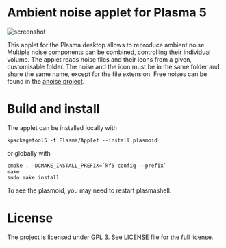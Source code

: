 # Ambient noise applet for Plasma 5
![screenshot](https://user-images.githubusercontent.com/8300317/27260682-155864dc-5432-11e7-8afa-4327cac14e32.png)

This applet for the Plasma desktop allows to reproduce ambient noise.
Multiple noise components can be combined, controlling their individual volume.
The applet reads noise files and their icons from a given, customisable folder.
The noise and the icon must be in the same folder and share the same name,
except for the file extension.
Free noises can be found in the [anoise project](http://anoise.tuxfamily.org/).

# Build and install
The applet can be installed locally with
```
kpackagetool5 -t Plasma/Applet --install plasmoid
```
or globally with
```
cmake . -DCMAKE_INSTALL_PREFIX=`kf5-config --prefix`
make
sudo make install
```
To see the plasmoid, you may need to restart plasmashell.

# License
The project is licensed under GPL 3. See [LICENSE](./LICENSE)
file for the full license.
